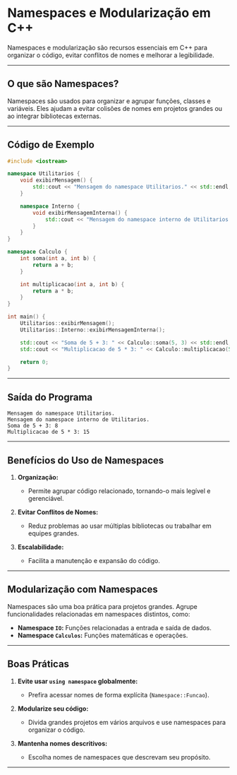 
# Namespaces e Modularização em C++

Namespaces e modularização são recursos essenciais em C++ para organizar o código, evitar conflitos de nomes e melhorar a legibilidade.

---

## O que são Namespaces?

Namespaces são usados para organizar e agrupar funções, classes e variáveis. Eles ajudam a evitar colisões de nomes em projetos grandes ou ao integrar bibliotecas externas.

---

## Código de Exemplo

```cpp
#include <iostream>

namespace Utilitarios {
    void exibirMensagem() {
        std::cout << "Mensagem do namespace Utilitarios." << std::endl;
    }

    namespace Interno {
        void exibirMensagemInterna() {
            std::cout << "Mensagem do namespace interno de Utilitarios." << std::endl;
        }
    }
}

namespace Calculo {
    int soma(int a, int b) {
        return a + b;
    }

    int multiplicacao(int a, int b) {
        return a * b;
    }
}

int main() {
    Utilitarios::exibirMensagem();
    Utilitarios::Interno::exibirMensagemInterna();

    std::cout << "Soma de 5 + 3: " << Calculo::soma(5, 3) << std::endl;
    std::cout << "Multiplicacao de 5 * 3: " << Calculo::multiplicacao(5, 3) << std::endl;

    return 0;
}
```

---

## Saída do Programa

```
Mensagem do namespace Utilitarios.
Mensagem do namespace interno de Utilitarios.
Soma de 5 + 3: 8
Multiplicacao de 5 * 3: 15
```

---

## Benefícios do Uso de Namespaces

1. **Organização:**
   - Permite agrupar código relacionado, tornando-o mais legível e gerenciável.

2. **Evitar Conflitos de Nomes:**
   - Reduz problemas ao usar múltiplas bibliotecas ou trabalhar em equipes grandes.

3. **Escalabilidade:**
   - Facilita a manutenção e expansão do código.

---

## Modularização com Namespaces

Namespaces são uma boa prática para projetos grandes. Agrupe funcionalidades relacionadas em namespaces distintos, como:
- **Namespace `IO`:** Funções relacionadas a entrada e saída de dados.
- **Namespace `Calculos`:** Funções matemáticas e operações.

---

## Boas Práticas

1. **Evite usar `using namespace` globalmente:**
   - Prefira acessar nomes de forma explícita (`Namespace::Funcao`).

2. **Modularize seu código:**
   - Divida grandes projetos em vários arquivos e use namespaces para organizar o código.

3. **Mantenha nomes descritivos:**
   - Escolha nomes de namespaces que descrevam seu propósito.

---
